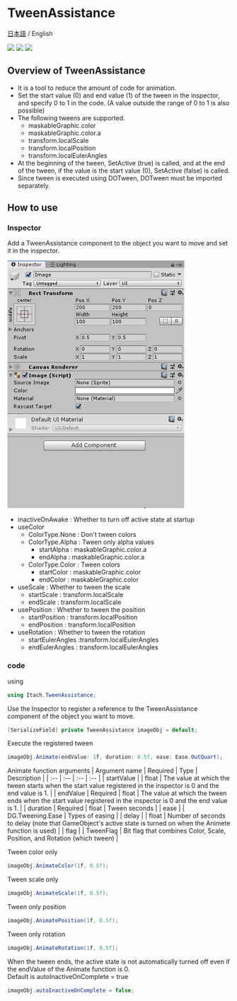 # TweenAssistance

[日本語](README.md) / English

![](https://img.shields.io/badge/Unity-2018.4-red.svg)
![](https://img.shields.io/badge/.NET-4.x-yellow.svg)
[![](https://img.shields.io/badge/License-MIT-green)](https://github.com/usam1111/TweenAssistance/blob/master/LICENSE)

<!-- 
## UnityPackage
- path
-->

## Overview of TweenAssistance
- It is a tool to reduce the amount of code for animation.
- Set the start value (0) and end value (1) of the tween in the inspector, and specify 0 to 1 in the code. (A value outside the range of 0 to 1 is also possible)
- The following tweens are supported.
  - maskableGraphic.color
  - maskableGraphic.color.a
  - transform.localScale
  - transform.localPosition
  - transform.localEulerAngles
- At the beginning of the tween, SetActive (true) is called, and at the end of the tween, if the value is the start value (0), SetActive (false) is called.
- Since tween is executed using DOTween, DOTween must be imported separately.

## How to use

### Inspector

Add a TweenAssistance component to the object you want to move and set it in the inspector.

![](https://raw.githubusercontent.com/usam1111/TweenAssistance/master/Screenshots/sample1.gif)

- inactiveOnAwake : Whether to turn off active state at startup
- useColor
  - ColorType.None : Don't tween colors
  - ColorType.Alpha : Tween only alpha values
    - startAlpha : maskableGraphic.color.a
    - endAlpha : maskableGraphic.color.a
  - ColorType.Color : Tween colors
    - startColor : maskableGraphic.color
    - endColor : maskableGraphic.color
- useScale : Whether to tween the scale
  - startScale : transform.localScale
  - endScale : transform.localScale
- usePosition : Whether to tween the position
  - startPosition : transform.localPosition
  - endPosition : transform.localPosition
- useRotation : Whether to tween the rotation
  - startEulerAngles :transform.localEulerAngles
  - endEulerAngles : transform.localEulerAngles

### code

using
```cs
using Itach.TweenAssistance;
```

Use the Inspector to register a reference to the TweenAssistance component of the object you want to move.
```cs
[SerializeField] private TweenAssistance imageObj = default;
```

Execute the registered tween
```cs
imageObj.Animate(endValue: 1f, duration: 0.5f, ease: Ease.OutQuart);
```
Animate function arguments
| Argument name | Required | Type | Description |
| :-- | :-- | :-- | :-- |
| startValue |  | float | The value at which the tween starts when the start value registered in the inspector is 0 and the end value is 1.  | 
| endValue | Required | float | The value at which the tween ends when the start value registered in the inspector is 0 and the end value is 1.  | 
| duration | Required | float | Tween seconds  | 
| ease |  | DG.Tweening.Ease | Types of easing  | 
| delay |  | float | Number of seconds to delay (note that GameObject's active state is turned on when the Animete function is used)  | 
| flag |  | TweenFlag | Bit flag that combines Color, Scale, Position, and Rotation (which tween) | 

Tween color only
```cs
imageObj.AnimateColor(1f, 0.5f);
```

Tween scale only
```cs
imageObj.AnimateScale(1f, 0.5f);
```

Tween only position
```cs
imageObj.AnimatePosition(1f, 0.5f);
```

Tween only rotation
```cs
imageObj.AnimateRotation(1f, 0.5f);
```

When the tween ends, the active state is not automatically turned off even if the endValue of the Animate function is 0.<br />Default is autoInactiveOnComplete = true
```cs
imageObj.autoInactiveOnComplete = false;
```